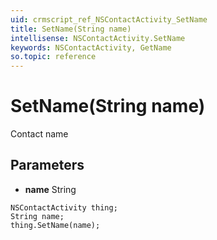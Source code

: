 ```yaml
---
uid: crmscript_ref_NSContactActivity_SetName
title: SetName(String name)
intellisense: NSContactActivity.SetName
keywords: NSContactActivity, GetName
so.topic: reference
---
```


# SetName(String name)

Contact name

## Parameters

* **name** String

```crmscript
NSContactActivity thing;
String name;
thing.SetName(name);
```

